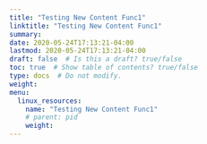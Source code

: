 ```yaml
---
title: "Testing New Content Func1"
linktitle: "Testing New Content Func1"
summary:
date: 2020-05-24T17:13:21-04:00
lastmod: 2020-05-24T17:13:21-04:00
draft: false  # Is this a draft? true/false
toc: true  # Show table of contents? true/false
type: docs  # Do not modify.
weight: 
menu:
  linux_resources:
    name: "Testing New Content Func1"
    # parent: pid
    weight: 
---
```


## 